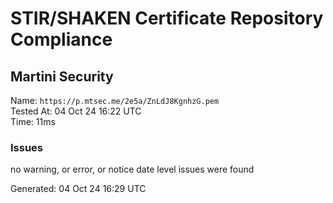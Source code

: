 # STIR/SHAKEN Certificate Repository Compliance

## Martini Security

Name: `https://p.mtsec.me/2e5a/ZnLdJ8KgnhzG.pem`\
Tested At: 04 Oct 24 16:22 UTC\
Time: 11ms

### Issues

no warning, or error, or notice date level issues were found

Generated: 04 Oct 24 16:29 UTC